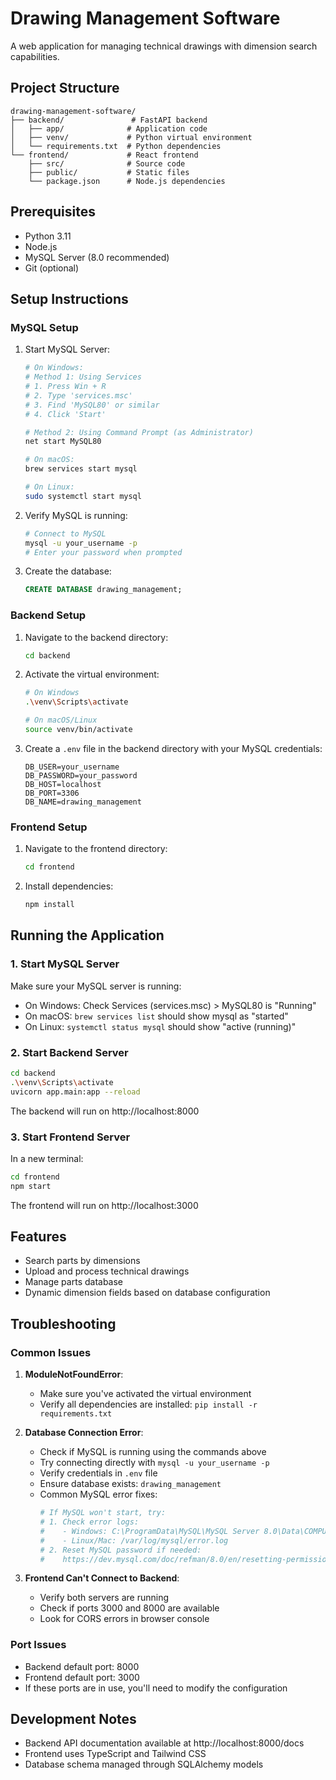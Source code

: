 # Drawing Management Software

A web application for managing technical drawings with dimension search capabilities.

## Project Structure
```
drawing-management-software/
├── backend/               # FastAPI backend
│   ├── app/              # Application code
│   ├── venv/             # Python virtual environment
│   └── requirements.txt  # Python dependencies
└── frontend/             # React frontend
    ├── src/              # Source code
    ├── public/           # Static files
    └── package.json      # Node.js dependencies
```

## Prerequisites

- Python 3.11
- Node.js
- MySQL Server (8.0 recommended)
- Git (optional)

## Setup Instructions

### MySQL Setup

1. Start MySQL Server:
   ```bash
   # On Windows:
   # Method 1: Using Services
   # 1. Press Win + R
   # 2. Type 'services.msc'
   # 3. Find 'MySQL80' or similar
   # 4. Click 'Start'

   # Method 2: Using Command Prompt (as Administrator)
   net start MySQL80

   # On macOS:
   brew services start mysql

   # On Linux:
   sudo systemctl start mysql
   ```

2. Verify MySQL is running:
   ```bash
   # Connect to MySQL
   mysql -u your_username -p
   # Enter your password when prompted
   ```

3. Create the database:
   ```sql
   CREATE DATABASE drawing_management;
   ```

### Backend Setup

1. Navigate to the backend directory:
   ```bash
   cd backend
   ```

2. Activate the virtual environment:
   ```bash
   # On Windows
   .\venv\Scripts\activate

   # On macOS/Linux
   source venv/bin/activate
   ```

3. Create a `.env` file in the backend directory with your MySQL credentials:
   ```env
   DB_USER=your_username
   DB_PASSWORD=your_password
   DB_HOST=localhost
   DB_PORT=3306
   DB_NAME=drawing_management
   ```

### Frontend Setup

1. Navigate to the frontend directory:
   ```bash
   cd frontend
   ```

2. Install dependencies:
   ```bash
   npm install
   ```

## Running the Application

### 1. Start MySQL Server
Make sure your MySQL server is running:
- On Windows: Check Services (services.msc) > MySQL80 is "Running"
- On macOS: `brew services list` should show mysql as "started"
- On Linux: `systemctl status mysql` should show "active (running)"

### 2. Start Backend Server
```bash
cd backend
.\venv\Scripts\activate
uvicorn app.main:app --reload
```
The backend will run on http://localhost:8000

### 3. Start Frontend Server
In a new terminal:
```bash
cd frontend
npm start
```
The frontend will run on http://localhost:3000

## Features

- Search parts by dimensions
- Upload and process technical drawings
- Manage parts database
- Dynamic dimension fields based on database configuration

## Troubleshooting

### Common Issues

1. **ModuleNotFoundError**:
   - Make sure you've activated the virtual environment
   - Verify all dependencies are installed: `pip install -r requirements.txt`

2. **Database Connection Error**:
   - Check if MySQL is running using the commands above
   - Try connecting directly with `mysql -u your_username -p`
   - Verify credentials in `.env` file
   - Ensure database exists: `drawing_management`
   - Common MySQL error fixes:
     ```bash
     # If MySQL won't start, try:
     # 1. Check error logs:
     #    - Windows: C:\ProgramData\MySQL\MySQL Server 8.0\Data\COMPUTER_NAME.err
     #    - Linux/Mac: /var/log/mysql/error.log
     # 2. Reset MySQL password if needed:
     #    https://dev.mysql.com/doc/refman/8.0/en/resetting-permissions.html
     ```

3. **Frontend Can't Connect to Backend**:
   - Verify both servers are running
   - Check if ports 3000 and 8000 are available
   - Look for CORS errors in browser console

### Port Issues
- Backend default port: 8000
- Frontend default port: 3000
- If these ports are in use, you'll need to modify the configuration

## Development Notes

- Backend API documentation available at http://localhost:8000/docs
- Frontend uses TypeScript and Tailwind CSS
- Database schema managed through SQLAlchemy models 